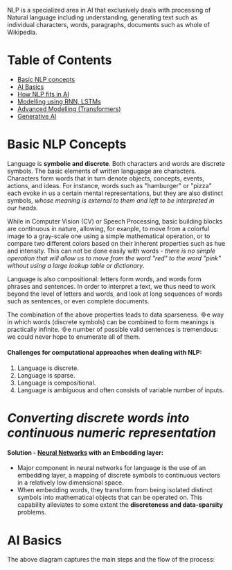 NLP is a specialized area in AI that exclusively deals with processing of Natural language including understanding, generating text such as individual characters, words, paragraphs, documents such as whole of Wikipedia. 

# Table of Contents
  * [Basic NLP concepts](#concepts)
  * [AI Basics](#AIBasics)
  * [How NLP fits in AI](#NLPandAI) 
  * [Modelling using RNN, LSTMs](#ModellingBasic)
  * [Advanced Modelling (Transformers)](#ModellingAdvances)
  * [Generative AI](#GENAI)


# Basic NLP Concepts <a id="concepts"></a>

Language is **symbolic and discrete**. Both characters and words are discrete symbols. The basic elements of written langugage are characters. Characters form words that in turn denote objects, concepts, events, actions, and ideas. For instance, words such as "hamburger" or "pizza" each evoke in us a certain mental representations, but they are also distinct symbols, *whose meaning is external to them and left to be interpreted in our heads.*

While in Computer Vision (CV) or Speech Processing, basic building blocks are continuous in nature, allowing, for exanple, to move from a colorful image  to a gray-scale one using a simple mathematical operation, or to compare two different colors based on their inherent properties such as hue and intensity. This can not be done easily with words - *there is no simple operation that will allow us to move from the word "red" to the word "pink" without using a large lookup table or dictionary*.

Language is also compositional: letters form words, and words form phrases and sentences. In order to interpret a text, we thus need to work beyond the level of letters and words, and look at long sequences of words such as sentences, or even complete documents.

The combination of the above properties leads to data sparseness. e way in which words (discrete symbols) can be combined to form meanings is practically infinite. e number of possible valid sentences is tremendous: we could never hope to enumerate all of them. 

#### Challenges for computational approaches when dealing with NLP:
  1. Language is discrete.
  2. Language is sparse.
  3. Language is compositional.
  4. Language is ambiguous and often consists of variable number of inputs.

# *Converting discrete words into continuous numeric representation*

#### Solution - [Neural Networks](NNetwork.md) with an Embedding layer: 

- Major component in neural networks for language is the use of an embedding layer, a mapping of discrete symbols to continuous vectors in a relatively low dimensional space.
- When embedding words, they transform from being isolated distinct symbols into mathematical objects that can be operated on. This capability alleviates to some extent the **discreteness and data-sparsity** problems.

# AI Basics <a id="AIBasics"></a>

The above diagram captures the main steps and the flow of the process:


